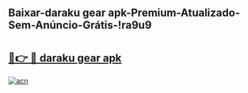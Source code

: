 
## Baixar-daraku gear apk-Premium-Atualizado-Sem-Anúncio-Grátis-!ra9u9

# <h2><a href="https://andorid.site?title=daraku_gear_apk&ref=27">🔗👉 🔴 daraku gear apk</a></h2>

[![acn](https://github.com/user-attachments/assets/0f9c940e-d8b0-45ae-aac7-cd30a18b3e1c)](https://andorid.site?title=daraku_gear_apk&ref=27)

